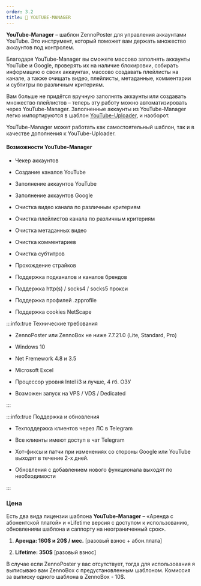 ```yaml
---
order: 3.2
title: 💚 YOUTUBE-MANAGER
---
```


**YouTube-Manager** – шаблон ZennoPoster для управления аккаунтами YouTube. Это инструмент, который поможет вам держать множество аккаунтов под контролем.

Благодаря YouTube-Manager вы сможете массово заполнять аккаунты YouTube и Google, проверять их на наличие блокировки, собирать информацию о своих аккаунтах, массово создавать плейлисты на канале, а также очищать видео, плейлисты, метаданные, комментарии и субтитры по различным критериям.

Вам больше не придётся вручную заполнять аккаунты или создавать множество плейлистов – теперь эту работу можно автоматизировать через YouTube-Manager. Заполненные аккаунты из YouTube-Manager легко импортируются в шаблон [YouTube-Uploader](./../youtube-uploader/_index), и наоборот.

YouTube-Manager может работать как самостоятельный шаблон, так и в качестве дополнения к YouTube-Uploader.

#### Возможности **YouTube-Manager**

-  Чекер аккаунтов

-  Создание каналов YouTube

-  Заполнение аккаунтов YouTube

-  Заполнение аккаунтов Google

-  Очистка видео канала по различным критериям

-  Очистка плейлистов канала по различным критериям

-  Очистка метаданных видео

-  Очистка комментариев

-  Очистка субтитров

-  Прохождение страйков

-  Поддержка подканалов и каналов брендов

-  Поддержка http(s) / socks4 / socks5 прокси

-  Поддержка профилей .zpprofile

-  Поддержка cookies NetScape

<YouTubeEmbed videoId="yKuBm9klD-M" />

:::info:true Технические требования

-  ZennoPoster или ZennoBox не ниже 7.7.21.0 (Lite, Standard, Pro)

-  Windows 10

-  Net Fremework 4.8 и 3.5

-  Microsoft Excel

-  Процессор уровня Intel i3 и лучше, 4 гб. ОЗУ

-  Возможен запуск на VPS / VDS / Dedicated

:::

:::info:true Поддержка и обновления

-  Техподдержка клиентов через ЛС в Telegram

-  Все клиенты имеют доступ в чат Telegram

-  Хот-фиксы и патчи при изменениях со стороны Google или YouTube выходят в течение 2-х дней.

-  Обновления с добавлением нового функционала выходят по необходимости

:::

### Цена

Есть два вида лицензии шаблона **YouTube-Manager** – «Аренда с абонентской платой» и «Lifetime версия с доступом к использованию, обновлениям шаблона и саппорту на неограниченный срок».

1. **Аренда: 160\$ и 20\$ / мес.** \[разовый взнос + абон.плата\]

2. **Lifetime: 350\$** \[разовый взнос\]

В случае если ZennoPoster у вас отсутствует, тогда для использования я выписываю вам ZennoBox с предустановленным шаблоном. Комиссия за выписку одного шаблона в ZennoBox - 10\$.
